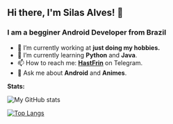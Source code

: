 ## Hi there, I'm Silas Alves! 👦

### **I am a begginer Android Developer from Brazil**

- 🔭 I’m currently working at **just doing my hobbies.**
- 🌱 I’m currently learning **Python** and **Java**.
- 📫 How to reach me: **[HastFrin](https://t.me/hastfrin)** on Telegram.
- 💬 Ask me about **Android** and **Animes**.

**Stats:**

![My GitHub stats](https://github-readme-stats.vercel.app/api?username=syhhw&show_icons=true&theme=onedark)



[![Top Langs](https://github-readme-stats.vercel.app/api/top-langs/?username=syhhw&layout=compact&theme=onedark)](https://github.com/syhhw/github-readme-stats)









